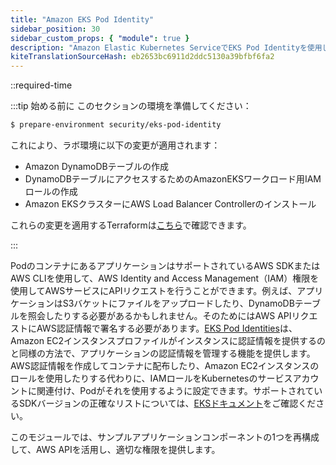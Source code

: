 ```yaml
---
title: "Amazon EKS Pod Identity"
sidebar_position: 30
sidebar_custom_props: { "module": true }
description: "Amazon Elastic Kubernetes ServiceでEKS Pod Identityを使用してアプリケーションのAWS認証情報を管理します。"
kiteTranslationSourceHash: eb2653bc6911d2ddc5130a39bfbf6fa2
---
```


::required-time

:::tip 始める前に
このセクションの環境を準備してください：

```bash timeout=300 wait=30
$ prepare-environment security/eks-pod-identity
```

これにより、ラボ環境に以下の変更が適用されます：

- Amazon DynamoDBテーブルの作成
- DynamoDBテーブルにアクセスするためのAmazonEKSワークロード用IAMロールの作成
- Amazon EKSクラスターにAWS Load Balancer Controllerのインストール

これらの変更を適用するTerraformは[こちら](https://github.com/VAR::MANIFESTS_OWNER/VAR::MANIFESTS_REPOSITORY/tree/VAR::MANIFESTS_REF/manifests/modules/security/eks-pod-identity/.workshop/terraform)で確認できます。

:::

PodのコンテナにあるアプリケーションはサポートされているAWS SDKまたはAWS CLIを使用して、AWS Identity and Access Management（IAM）権限を使用してAWSサービスにAPIリクエストを行うことができます。例えば、アプリケーションはS3バケットにファイルをアップロードしたり、DynamoDBテーブルを照会したりする必要があるかもしれません。そのためにはAWS APIリクエストにAWS認証情報で署名する必要があります。[EKS Pod Identities](https://docs.aws.amazon.com/eks/latest/userguide/pod-identities.html)は、Amazon EC2インスタンスプロファイルがインスタンスに認証情報を提供するのと同様の方法で、アプリケーションの認証情報を管理する機能を提供します。AWS認証情報を作成してコンテナに配布したり、Amazon EC2インスタンスのロールを使用したりする代わりに、IAMロールをKubernetesのサービスアカウントに関連付け、Podがそれを使用するように設定できます。サポートされているSDKバージョンの正確なリストについては、[EKSドキュメント](https://docs.aws.amazon.com/eks/latest/userguide/pod-id-minimum-sdk.html)をご確認ください。

このモジュールでは、サンプルアプリケーションコンポーネントの1つを再構成して、AWS APIを活用し、適切な権限を提供します。

